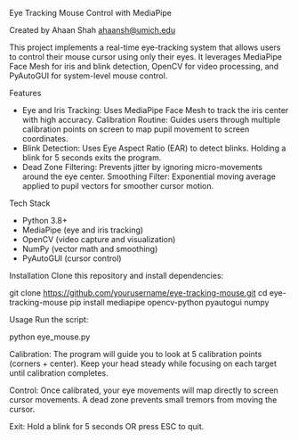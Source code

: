 Eye Tracking Mouse Control with MediaPipe

Created by Ahaan Shah <ahaansh@umich.edu>

This project implements a real-time eye-tracking system that allows users to control their mouse cursor using only their eyes. It leverages MediaPipe Face Mesh for iris and blink detection, OpenCV for video processing, and PyAutoGUI for system-level mouse control.

Features
- Eye and Iris Tracking: Uses MediaPipe Face Mesh to track the iris center with high accuracy.
Calibration Routine: Guides users through multiple calibration points on screen to map pupil movement to screen coordinates.
- Blink Detection: Uses Eye Aspect Ratio (EAR) to detect blinks. Holding a blink for 5 seconds exits the program.
- Dead Zone Filtering: Prevents jitter by ignoring micro-movements around the eye center.
Smoothing Filter: Exponential moving average applied to pupil vectors for smoother cursor motion.

Tech Stack
- Python 3.8+
- MediaPipe (eye and iris tracking)
- OpenCV (video capture and visualization)
- NumPy (vector math and smoothing)
- PyAutoGUI (cursor control)


Installation
Clone this repository and install dependencies:

git clone https://github.com/yourusername/eye-tracking-mouse.git
cd eye-tracking-mouse
pip install mediapipe opencv-python pyautogui numpy

Usage
Run the script:

python eye_mouse.py


Calibration:
The program will guide you to look at 5 calibration points (corners + center).
Keep your head steady while focusing on each target until calibration completes.

Control:
Once calibrated, your eye movements will map directly to screen cursor movements.
A dead zone prevents small tremors from moving the cursor.

Exit:
Hold a blink for 5 seconds OR press ESC to quit.
